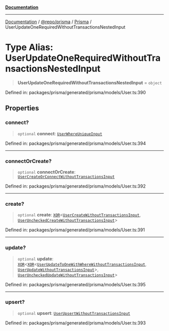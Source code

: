 [**Documentation**](../../../../../README.md)

***

[Documentation](../../../../../README.md) / [@repo/prisma](../../../README.md) / [Prisma](../README.md) / UserUpdateOneRequiredWithoutTransactionsNestedInput

# Type Alias: UserUpdateOneRequiredWithoutTransactionsNestedInput

> **UserUpdateOneRequiredWithoutTransactionsNestedInput** = `object`

Defined in: packages/prisma/generated/prisma/models/User.ts:390

## Properties

### connect?

> `optional` **connect**: [`UserWhereUniqueInput`](UserWhereUniqueInput.md)

Defined in: packages/prisma/generated/prisma/models/User.ts:394

***

### connectOrCreate?

> `optional` **connectOrCreate**: [`UserCreateOrConnectWithoutTransactionsInput`](UserCreateOrConnectWithoutTransactionsInput.md)

Defined in: packages/prisma/generated/prisma/models/User.ts:392

***

### create?

> `optional` **create**: [`XOR`](XOR.md)\<[`UserCreateWithoutTransactionsInput`](UserCreateWithoutTransactionsInput.md), [`UserUncheckedCreateWithoutTransactionsInput`](UserUncheckedCreateWithoutTransactionsInput.md)\>

Defined in: packages/prisma/generated/prisma/models/User.ts:391

***

### update?

> `optional` **update**: [`XOR`](XOR.md)\<[`XOR`](XOR.md)\<[`UserUpdateToOneWithWhereWithoutTransactionsInput`](UserUpdateToOneWithWhereWithoutTransactionsInput.md), [`UserUpdateWithoutTransactionsInput`](UserUpdateWithoutTransactionsInput.md)\>, [`UserUncheckedUpdateWithoutTransactionsInput`](UserUncheckedUpdateWithoutTransactionsInput.md)\>

Defined in: packages/prisma/generated/prisma/models/User.ts:395

***

### upsert?

> `optional` **upsert**: [`UserUpsertWithoutTransactionsInput`](UserUpsertWithoutTransactionsInput.md)

Defined in: packages/prisma/generated/prisma/models/User.ts:393

